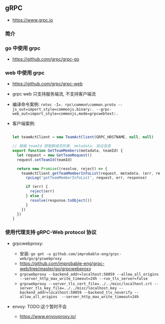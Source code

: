 ## gRPC
* https://www.grpc.io

### 简介


### go 中使用 grpc
* https://github.com/grpc/grpc-go


### web 中使用 grpc
* https://github.com/grpc/grpc-web

* grpc web 只支持服务端流, 不支持客户端流

* 编译命令案例: `rotoc -I=. rpc\common\common.proto --js_out=import_style=commonjs,binary:. --grpc-web_out=import_style=commonjs,mode=grpcwebtext:.`

* 客户端案例:
  ```js

  let teamActClient = new TeamActClient(GRPC_HOSTNAME, null, null)

  // 根据 teamId 获取群成员列表. metadata: 验证信息
  export function GetTeamMembers(metadata, teamId) {
    let request = new GetTeamRequest()
    request.setTeamId(teamId)

    return new Promise((resolve, reject) => {
      teamActClient.getTeamMemberInfoList(request, metadata, (err, response) => {
        rpcLog('getTeamMemberInfoList', request, err, response)

        if (err) {
          reject(err)
        } else {
          resolve(response.toObject())
        }
      })
    })
  }
  ```


### 使用代理支持 gRPC-Web protocol 协议
* grpcwebproxy:
  * 安装: `go get -u github.com/improbable-eng/grpc-web/go/grpcwebproxy`
  * https://github.com/improbable-eng/grpc-web/tree/master/go/grpcwebproxy
  * `grpcwebproxy --backend_addr=localhost:50059 --allow_all_origins --server_http_max_write_timeout=24h --run_tls_server=false`
  * `grpcwebproxy --server_tls_cert_file=../../misc/localhost.crt --server_tls_key_file=../../misc/localhost.key --backend_addr=localhost:50059 --backend_tls_noverify --allow_all_origins  --server_http_max_write_timeout=24h`

* envoy: TODO:这个暂时不会
  * https://www.envoyproxy.io/

